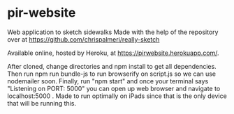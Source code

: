 # pir-website
Web application to sketch sidewalks
Made with the help of the repository over at https://github.com/chrispalmeri/really-sketch

Available online, hosted by Heroku, at https://pirwebsite.herokuapp.com/.

After cloned, change directories and npm install to get all dependencies.  Then run npm run bundle-js to run browserify on script.js so we can use nodemailer soon.  Finally, run "npm start" and once your terminal says "Listening on PORT: 5000" you can open up web browser and navigate to localhost:5000 . Made to run optimally on iPads since that is the only device that will be running this.

